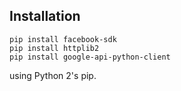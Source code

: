 ## Installation

```
pip install facebook-sdk
pip install httplib2
pip install google-api-python-client
```

using Python 2's pip.

